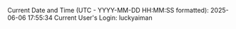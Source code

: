 Current Date and Time (UTC - YYYY-MM-DD HH:MM:SS formatted): 2025-06-06 17:55:34
Current User's Login: luckyaiman
